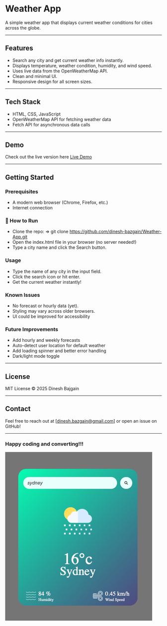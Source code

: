 # Weather App

A simple weather app that displays current weather conditions for cities across the globe.

---

## Features

- Search any city and get current weather info instantly.  
- Displays temperature, weather condition, humidity, and wind speed.
- Uses live data from the OpenWeatherMap API.
- Clean and minimal UI.
- Responsive design for all screen sizes.

---

## Tech Stack

- HTML, CSS, JavaScript  
- OpenWeatherMap API for fetching weather data  
- Fetch API for asynchronous data calls  

---

## Demo

Check out the live version here [Live Demo](https://dinesh-bazgain.github.io/Weather-App/)

---

## Getting Started

### Prerequisites

- A modern web browser (Chrome, Firefox, etc.)  
- Internet connection

### 🏃 How to Run

- Clone the repo: => git clone https://github.com/dinesh-bazgain/Weather-App.git
- Open the index.html file in your browser (no server needed!)
- Type a city name and click the Search button.

### Usage
- Type the name of any city in the input field.
- Click the search icon or hit enter.
- Get the current weather instantly!

### Known Issues
- No forecast or hourly data (yet).
- Styling may vary across older browsers.
- UI could be improved for accessibility

### Future Improvements
- Add hourly and weekly forecasts
- Auto-detect user location for default weather
- Add loading spinner and better error handling
- Dark/light mode toggle
---

## License

MIT License © 2025 Dinesh Bajgain


---

## Contact

Feel free to reach out at [dinesh.bazgain@gmail.com] or open an issue on GitHub!

---

### Happy coding and converting!!!

![Demo image of the project](assets/images/demo_image.png)


